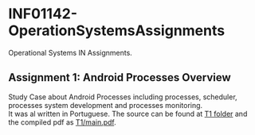 # INF01142-OperationSystemsAssignments
Operational Systems IN Assignments.

## Assignment 1: Android Processes Overview
Study Case about Android Processes including processes, scheduler, processes system development and processes monitoring.<br>
It was al written in Portuguese. The source can be found at [T1 folder](T1/) and the compiled pdf as [T1/main.pdf](T1/main.pdf).<br>
